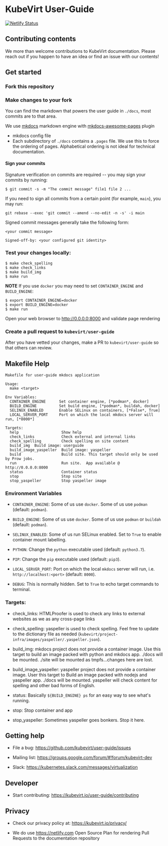 # KubeVirt User-Guide

[![Netlify Status](https://api.netlify.com/api/v1/badges/2430a4f6-4a28-4e60-853d-f0cc395e13bb/deploy-status)](https://app.netlify.com/sites/kubevirt-user-guide/deploys)

## Contributing contents

We more than welcome contributions to KubeVirt documentation. Please reach out if you happen to have an idea or find an issue with our contents!

## Get started

### Fork this repository

### Make changes to your fork

You can find the markdown that powers the user guide in `./docs`, most commits are to that area.

We use [mkdocs](https://www.mkdocs.org/) markdown engine with [mkdocs-awesome-pages](https://github.com/lukasgeiter/mkdocs-awesome-pages-plugin/) plugin
  - mkdocs config file
  - Each subdirectory of `./docs` contains a `.pages` file.  We use this to force the ordering of pages.  Alphabetical ordering is not ideal for technical documentation.

#### Sign your commits

Signature verification on commits are required -- you may sign your commits by running:

```console
$ git commit -s -m "The commit message" file1 file 2 ...
```

If you need to sign all commits from a certain point (for example, `main`), you may run:

```console
git rebase --exec 'git commit --amend --no-edit -n -s' -i main
```

Signed commit messages generally take the following form:

```
<your commit message>

Signed-off-by: <your configured git identity>
```


### Test your changes locally:

```console
$ make check_spelling
$ make check_links
$ make build_img
$ make run
```

**NOTE** If you use `docker` you may need to set `CONTAINER_ENGINE` and `BUILD_ENGINE`:

```console
$ export CONTAINER_ENGINE=docker
$ export BUILD_ENGINE=docker
$ make run
```

<!-- markdown-link-check-disable -->
Open your web browser to http://0.0.0.0:8000 and validate page rendering
<!-- markdown-link-check-enable -->

### Create a pull request to `kubevirt/user-guide`

After you have vetted your changes, make a PR to `kubevirt/user-guide` so that others can review.

## Makefile Help

```console
Makefile for user-guide mkdocs application

Usage:
  make <target>

Env Variables:
  CONTAINER_ENGINE      Set container engine, [*podman*, docker]
  BUILD_ENGINE          Set build engine, [*podman*, buildah, docker]
  SELINUX_ENABLED       Enable SELinux on containers, [*False*, True]
  LOCAL_SERVER_PORT     Port on which the local mkdocs server will run, [*8000*]

Targets:
  help                   Show help
  check_links            Check external and internal links
  check_spelling         Check spelling on site content
  build_img  Build image: userguide
  build_image_yaspeller  Build image: yaspeller
  build                  Build site. This target should only be used by Prow jobs.
  run                    Run site.  App available @ http://0.0.0.0:8000
  status                 Container status
  stop                   Stop site
  stop_yaspeller         Stop yaspeller image
```

### Environment Variables

* `CONTAINER_ENGINE`: Some of us use `docker`. Some of us use `podman` (default: `podman`).

* `BUILD_ENGINE`: Some of us use `docker`. Some of us use `podman` or `buildah` (default: `podman`).

* `SELINUX_ENABLED`: Some of us run SELinux enabled. Set to `True` to enable container mount labelling.

* `PYTHON`: Change the `python` executable used (default: `python3.7`).

* `PIP`: Change the `pip` executable used (default: `pip3`).

* `LOCAL_SERVER_PORT`: Port on which the local `mkdocs` server will run, i.e. `http://localhost:<port>` (default: `8000`).

* `DEBUG`: This is normally hidden. Set to `True` to echo target commands to terminal.

### Targets:

* check_links: HTMLProofer is used to check any links to external websites as we as any cross-page links

* check_spelling: yaspeller is used to check spelling.  Feel free to update to the dictionary file as needed (`kubevirt/project-infra/images/yaspeller/.yaspeller.json`).

* build_img: mkdocs project does not provide a container image.  Use this target to build an image packed with python and mkdocs app.  ./docs will be mounted.  ./site will be mounted as tmpfs...changes here are lost.

* build_image_yaspeller: yaspeller project does not provide a container image.  User this target to Build an image packed with nodejs and yaspeller app.  ./docs will be mounted.  yaspeller will check content for spelling and other bad forms of English.

* status: Basically `${BUILD_ENGINE} ps` for an easy way to see what's running.

* stop: Stop container and app

* stop_yaspeller: Sometimes yaspeller goes bonkers.  Stop it here.

## Getting help

- File a bug: <https://github.com/kubevirt/user-guide/issues>

- Mailing list: <https://groups.google.com/forum/#!forum/kubevirt-dev>

- Slack: <https://kubernetes.slack.com/messages/virtualization>

## Developer

- Start contributing: <https://kubevirt.io/user-guide/contributing>

## Privacy

- Check our privacy policy at: <https://kubevirt.io/privacy/>

- We do use <https://netlify.com> Open Source Plan for rendering Pull Requests to the documentation repository
